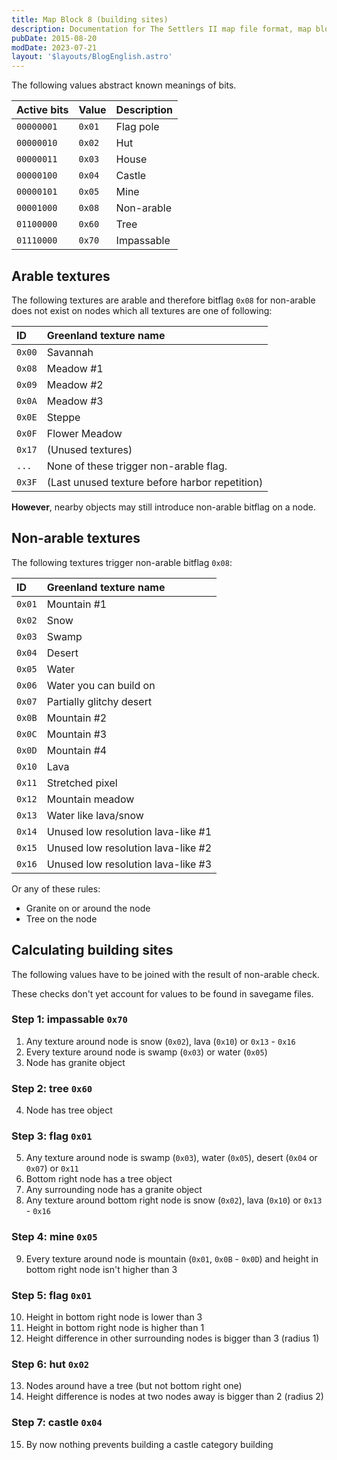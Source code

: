 ```yaml
---
title: Map Block 8 (building sites)
description: Documentation for The Settlers II map file format, map block 8.
pubDate: 2015-08-20
modDate: 2023-07-21
layout: '$layouts/BlogEnglish.astro'
---
```


The following values abstract known meanings of bits.

| Active bits | Value  | Description |
| :---------- | :----- | :---------- |
| `00000001`  | `0x01` | Flag pole   |
| `00000010`  | `0x02` | Hut         |
| `00000011`  | `0x03` | House       |
| `00000100`  | `0x04` | Castle      |
| `00000101`  | `0x05` | Mine        |
| `00001000`  | `0x08` | Non-arable  |
| `01100000`  | `0x60` | Tree        |
| `01110000`  | `0x70` | Impassable  |

## Arable textures

The following textures are arable and therefore bitflag `0x08` for non-arable does not exist on nodes which all textures are one of following:

| ID     | Greenland texture name                         |
| :----- | :--------------------------------------------- |
| `0x00` | Savannah                                       |
| `0x08` | Meadow #1                                      |
| `0x09` | Meadow #2                                      |
| `0x0A` | Meadow #3                                      |
| `0x0E` | Steppe                                         |
| `0x0F` | Flower Meadow                                  |
| `0x17` | (Unused textures)                              |
| `...`  | None of these trigger non-arable flag.         |
| `0x3F` | (Last unused texture before harbor repetition) |

**However**, nearby objects may still introduce non-arable bitflag on a node.

## Non-arable textures

The following textures trigger non-arable bitflag `0x08`:

| ID     | Greenland texture name             |
| :----- | :--------------------------------- |
| `0x01` | Mountain #1                        |
| `0x02` | Snow                               |
| `0x03` | Swamp                              |
| `0x04` | Desert                             |
| `0x05` | Water                              |
| `0x06` | Water you can build on             |
| `0x07` | Partially glitchy desert           |
| `0x0B` | Mountain #2                        |
| `0x0C` | Mountain #3                        |
| `0x0D` | Mountain #4                        |
| `0x10` | Lava                               |
| `0x11` | Stretched pixel                    |
| `0x12` | Mountain meadow                    |
| `0x13` | Water like lava/snow               |
| `0x14` | Unused low resolution lava-like #1 |
| `0x15` | Unused low resolution lava-like #2 |
| `0x16` | Unused low resolution lava-like #3 |

Or any of these rules:

-   Granite on or around the node
-   Tree on the node

## Calculating building sites

The following values have to be joined with the result of non-arable check.

These checks don't yet account for values to be found in savegame files.

### Step 1: impassable `0x70`

1. Any texture around node is snow (`0x02`), lava (`0x10`) or `0x13` - `0x16`
2. Every texture around node is swamp (`0x03`) or water (`0x05`)
3. Node has granite object

### Step 2: tree `0x60`

4. Node has tree object

### Step 3: flag `0x01`

5. Any texture around node is swamp (`0x03`), water (`0x05`), desert (`0x04` or `0x07`) or `0x11`
6. Bottom right node has a tree object
7. Any surrounding node has a granite object
8. Any texture around bottom right node is snow (`0x02`), lava (`0x10`) or `0x13` - `0x16`

### Step 4: mine `0x05`

9. Every texture around node is mountain (`0x01`, `0x0B` - `0x0D`) and height in bottom right node isn't higher than 3

### Step 5: flag `0x01`

10. Height in bottom right node is lower than 3
11. Height in bottom right node is higher than 1
12. Height difference in other surrounding nodes is bigger than 3 (radius 1)

### Step 6: hut `0x02`

13. Nodes around have a tree (but not bottom right one)
14. Height difference is nodes at two nodes away is bigger than 2 (radius 2)

### Step 7: castle `0x04`

15. By now nothing prevents building a castle category building
